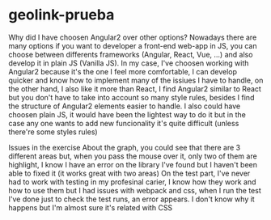 # geolink-prueba
Why did I have choosen Angular2 over other options?
Nowadays there are many options if you want to developer a front-end web-app in JS, you can choose between differents frameworks (Angular,
React, Vue, ...) and also develop it in plain JS (Vanilla JS). In my case, I've choosen working with Angular2 because it's the one I feel more
comfortable, I can develop quicker and know how to implement many of the issiues I have to handle, on the other hand, I also like it more 
than React, I find Angular2 similar to React but you don't have to take into account so many style rules, besides I find the structure of 
Angular2 elements easier to handle. I also could have choosen plain JS, it would have been the lightest way to do it but in the case any one 
wants to add new funcionality it's quite difficult (unless there're some styles rules)

Issues in the exercise
About the graph, you could see that there are 3 different areas but, when you pass the mouse over it, only two of them are highlight, I 
know I have an error on the library I've found but I haven't been able to fixed it (it works great with two areas) On the test part, 
I've never had to work with testing in my profesinal carier, I know how they work and how to use them but I had issues with webpack and 
css, when I run the test I've done just to check the test runs, an error appears. I don't know why it happens but I'm almost sure it's
related with CSS

